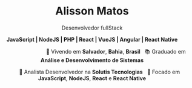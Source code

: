 <h1 align="center">Alisson Matos</h1>
<p align="center">Desenvolvedor fullStack</p>
<p align="center"><b>JavaScript | NodeJS | PHP | React | VueJS | Angular | React Native</b></p>
<p align="center">
&nbsp; &nbsp; &nbsp; &nbsp; &nbsp; &nbsp; &nbsp; &nbsp; &nbsp; &nbsp; &nbsp; &nbsp; &nbsp; &nbsp; &nbsp; &nbsp; 📌 Vivendo em <b>Salvador</b>, <b>Bahia</b>, <b>Brasil</b> &nbsp; 📚 Graduado em <b>Análise e Desenvolvimento de Sistemas</b>
</p>
<p align="center">
&nbsp; &nbsp; &nbsp; &nbsp; &nbsp; 💼 Analista Desenvolvedor na <b>Solutis Tecnologias</b> &nbsp; 🎯 Focado em <b>JavaScript</b>, <b>NodeJS</b>, <b>React</b> e <b>React Native</b>
</p>

<!--
**alissonmgsantos/alissonmgsantos** is a ✨ _special_ ✨ repository because its `README.md` (this file) appears on your GitHub profile.

Here are some ideas to get you started:

- 🔭 I’m currently working on ...
- 🌱 I’m currently learning ...
- 👯 I’m looking to collaborate on ...
- 🤔 I’m looking for help with ...
- 💬 Ask me about ...
- 📫 How to reach me: ...
- 😄 Pronouns: ...
- ⚡ Fun fact: ...
-->
